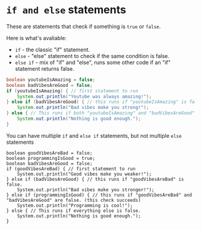 # `if and else` statements


These are statements that check if something is `true` or `false`.


Here is what's avaliable:
- `if` - the classic "if" statement.
- `else` - "else" statement to check if the same condition is false.
- `else if` - mix of "if" and "else", runs some other code if an "if" statement returns false.


```java
boolean youtubeIsAmazing = false;
boolean badVibesAreGood = false;
if (youtubeIsAmazing) { // first statement to run
    System.out.println("Youtube was always amazing!");
} else if (badVibesAreGood) { // this runs if "youtubeIsAmazing" is false.
    System.out.println("Bad vibes make you strong!");
} else { // This runs if both "youtubeIsAmazing" and "badVibesAreGood" are false. (this check succeeds)
    System.out.println("Nothing is good enough.");
}
```


You can have multiple `if` and `else if` statements, but not multiple `else` statements

```
boolean goodVibesAreBad = false;
boolean programmingIsGood = true;
boolean badVibesAreGood = false;
if (goodVibesAreBad) { // first statement to run
    System.out.println("Good vibes make you weaker!");
} else if (badVibesAreGood) { // this runs if "goodVibesAreBad" is false.
    System.out.println("Bad vibes make you stronger!");
} else if (programmingIsGood) { // this runs if "goodVibesAreBad" and "badVibesAreGood" are false. (this check succeeds)
    System.out.println("Programming is cool!");
} else { // This runs if everything else is false.
    System.out.println("Nothing is good enough.");
}
```
